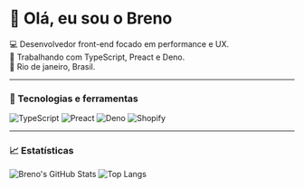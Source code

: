 # 👋 Olá, eu sou o Breno

💻 Desenvolvedor front-end focado em performance e UX.  
🚀 Trabalhando com TypeScript, Preact e Deno.  
📍 Rio de janeiro, Brasil.

---

### 🧰 Tecnologias e ferramentas
![TypeScript](https://img.shields.io/badge/-TypeScript-3178C6?logo=typescript&logoColor=white)
![Preact](https://img.shields.io/badge/-Preact-673AB8?logo=preact&logoColor=white)
![Deno](https://img.shields.io/badge/-Deno-000000?logo=deno&logoColor=white)
![Shopify](https://img.shields.io/badge/-Shopify-96BF48?logo=shopify&logoColor=white)

---

### 📈 Estatísticas
![Breno's GitHub Stats](https://github-readme-stats.vercel.app/api?username=breno-oliveira&show_icons=true&theme=radical)
![Top Langs](https://github-readme-stats.vercel.app/api/top-langs/?username=breno-oliveira&layout=compact&theme=radical)
